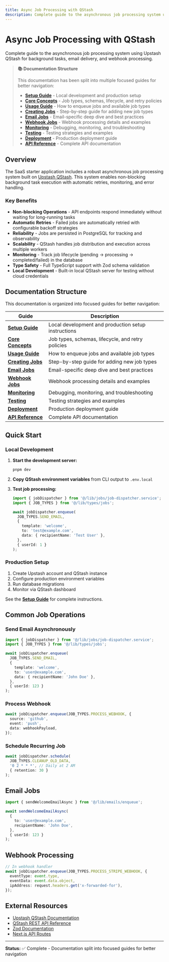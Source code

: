 ```yaml
---
title: Async Job Processing with QStash
description: Complete guide to the asynchronous job processing system using Upstash QStash for background tasks, email delivery, and webhook processing
---
```


# Async Job Processing with QStash

Complete guide to the asynchronous job processing system using Upstash QStash for background tasks, email delivery, and webhook processing.

> **📚 Documentation Structure**
>
> This documentation has been split into multiple focused guides for better navigation:
>
> - **[Setup Guide](./async-job-processing/setup)** - Local development and production setup
> - **[Core Concepts](./async-job-processing/core-concepts)** - Job types, schemas, lifecycle, and retry policies
> - **[Usage Guide](./async-job-processing/usage)** - How to enqueue jobs and available job types
> - **[Creating Jobs](./async-job-processing/creating-jobs)** - Step-by-step guide for adding new job types
> - **[Email Jobs](./async-job-processing/email-jobs)** - Email-specific deep dive and best practices
> - **[Webhook Jobs](./async-job-processing/webhook-jobs)** - Webhook processing details and examples
> - **[Monitoring](./async-job-processing/monitoring)** - Debugging, monitoring, and troubleshooting
> - **[Testing](./async-job-processing/testing)** - Testing strategies and examples
> - **[Deployment](./async-job-processing/deployment)** - Production deployment guide
> - **[API Reference](./async-job-processing/api-reference)** - Complete API documentation

## Overview

The SaaS starter application includes a robust asynchronous job processing system built on [Upstash QStash](https://upstash.com/docs/qstash/overall/getstarted). This system enables non-blocking background task execution with automatic retries, monitoring, and error handling.

### Key Benefits

- **Non-blocking Operations** - API endpoints respond immediately without waiting for long-running tasks
- **Automatic Retries** - Failed jobs are automatically retried with configurable backoff strategies
- **Reliability** - Jobs are persisted in PostgreSQL for tracking and observability
- **Scalability** - QStash handles job distribution and execution across multiple workers
- **Monitoring** - Track job lifecycle (pending → processing → completed/failed) in the database
- **Type Safety** - Full TypeScript support with Zod schema validation
- **Local Development** - Built-in local QStash server for testing without cloud credentials

## Documentation Structure

This documentation is organized into focused guides for better navigation:

| Guide                              | Description                                         |
| ---------------------------------- | --------------------------------------------------- |
| **[Setup Guide](setup)**           | Local development and production setup instructions |
| **[Core Concepts](core-concepts)** | Job types, schemas, lifecycle, and retry policies   |
| **[Usage Guide](usage)**           | How to enqueue jobs and available job types         |
| **[Creating Jobs](creating-jobs)** | Step-by-step guide for adding new job types         |
| **[Email Jobs](email-jobs)**       | Email-specific deep dive and best practices         |
| **[Webhook Jobs](webhook-jobs)**   | Webhook processing details and examples             |
| **[Monitoring](monitoring)**       | Debugging, monitoring, and troubleshooting          |
| **[Testing](testing)**             | Testing strategies and examples                     |
| **[Deployment](deployment)**       | Production deployment guide                         |
| **[API Reference](api-reference)** | Complete API documentation                          |

## Quick Start

### Local Development

1. **Start the development server:**

   ```bash
   pnpm dev
   ```

2. **Copy QStash environment variables** from CLI output to `.env.local`

3. **Test job processing:**

   ```typescript
   import { jobDispatcher } from '@/lib/jobs/job-dispatcher.service';
   import { JOB_TYPES } from '@/lib/types/jobs';

   await jobDispatcher.enqueue(
     JOB_TYPES.SEND_EMAIL,
     {
       template: 'welcome',
       to: 'test@example.com',
       data: { recipientName: 'Test User' },
     },
     { userId: 1 }
   );
   ```

### Production Setup

1. Create Upstash account and QStash instance
2. Configure production environment variables
3. Run database migrations
4. Monitor via QStash dashboard

See the **[Setup Guide](setup)** for complete instructions.

## Common Job Operations

### Send Email Asynchronously

```typescript
import { jobDispatcher } from '@/lib/jobs/job-dispatcher.service';
import { JOB_TYPES } from '@/lib/types/jobs';

await jobDispatcher.enqueue(
  JOB_TYPES.SEND_EMAIL,
  {
    template: 'welcome',
    to: 'user@example.com',
    data: { recipientName: 'John Doe' },
  },
  { userId: 123 }
);
```

### Process Webhook

```typescript
await jobDispatcher.enqueue(JOB_TYPES.PROCESS_WEBHOOK, {
  source: 'github',
  event: 'push',
  data: webhookPayload,
});
```

### Schedule Recurring Job

```typescript
await jobDispatcher.schedule(
  JOB_TYPES.CLEANUP_OLD_DATA,
  '0 2 * * *', // Daily at 2 AM
  { retention: 30 }
);
```

## Email Jobs

```typescript
import { sendWelcomeEmailAsync } from '@/lib/emails/enqueue';

await sendWelcomeEmailAsync(
  {
    to: 'user@example.com',
    recipientName: 'John Doe',
  },
  { userId: 123 }
);
```

## Webhook Processing

```typescript
// In webhook handler
await jobDispatcher.enqueue(JOB_TYPES.PROCESS_STRIPE_WEBHOOK, {
  eventType: event.type,
  eventData: event.data.object,
  ipAddress: request.headers.get('x-forwarded-for'),
});
```

## External Resources

- [Upstash QStash Documentation](https://upstash.com/docs/qstash)
- [QStash REST API Reference](https://upstash.com/docs/qstash/api/messages/create)
- [Zod Documentation](https://zod.dev/)
- [Next.js API Routes](https://nextjs.org/docs/app/building-your-application/routing/route-handlers)

---

**Status:** ✅ Complete - Documentation split into focused guides for better navigation
